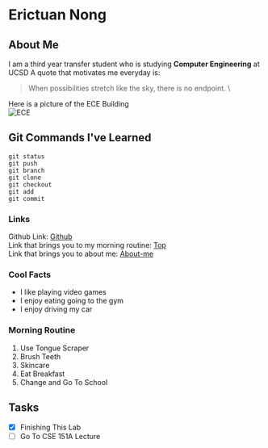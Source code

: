 # Erictuan Nong

## About Me

I am a third year transfer student who is studying **Computer Engineering** at UCSD
A quote that motivates me everyday is:
>When possibilities stretch like the sky, there is no endpoint. \

Here is a picture of the ECE Building \
![ECE](https://studyabroad.ucsd.edu/_images/majors-maps/major-modules/ece-building.jpg)
## Git Commands I've Learned
```
git status
git push
git branch
git clone
git checkout
git add
git commit
```

### Links
Github Link: [Github](https://github.com/erictuannong) \
Link that brings you to my morning routine: [Top](#morning-routine) \
Link that brings you to about me: [About-me](#about-me)

### Cool Facts
- I like playing video games
- I enjoy eating going to the gym
- I enjoy driving my car

### Morning Routine
1. Use Tongue Scraper
2. Brush Teeth
3. Skincare
4. Eat Breakfast
5. Change and Go To School

## Tasks
- [x] Finishing This Lab
- [ ] Go To CSE 151A Lecture
